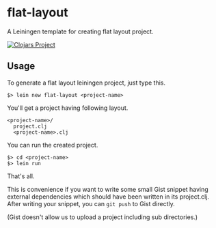 # flat-layout

A Leiningen template for creating flat layout project.

[![Clojars Project](http://clojars.org/flat-layout/lein-template/latest-version.svg)](http://clojars.org/flat-layout/lein-template)

## Usage

To generate a flat layout leiningen project, just type this.

```
$> lein new flat-layout <project-name>
```

You'll get a project having following layout.

```
<project-name>/
  project.clj
  <project-name>.clj
```

You can run the created project.

```
$> cd <project-name>
$> lein run
```

That's all.

This is convenience if you want to write some small Gist snippet having external dependencies which should have been written in its project.clj. After writing your snippet, you can ```git push``` to Gist directly.

(Gist doesn't allow us to upload a project including sub directories.)

